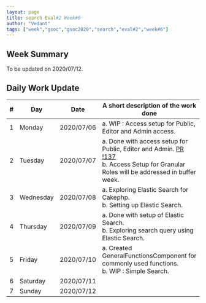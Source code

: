 ```yaml
---
layout: page
title: search Eval#2 Week#6
author: "Vedant"
tags: ["week","gsoc","gsoc2020","search","eval#2","week#6"]
---
```


## Week Summary

To be updated on 2020/07/12.

## Daily Work Update

|\#|Day|Date|A short description of the work done|  
|---	|---	|---	|---	|  
|1   	| Monday 	|   2020/07/06	| a. WIP : Access setup for Public, Editor and Admin access. 	|  
|2   	| Tuesday  	|   2020/07/07	|  a. Done with access setup for Public, Editor and Admin. [PR !137](https://gitlab.com/cdli/framework/-/merge_requests/137) <br> b. Access Setup for Granular Roles will be addressed in buffer week. 	|  
|3   	| Wednesday  	|  2020/07/08 	|  a. Exploring Elastic Search for Cakephp. <br> b. Setting up Elastic Search. |  
|4   	| Thursday  	|   2020/07/09	|  a. Done with setup of Elastic Search. <br> b. Exploring search query using Elastic Search.	|  
|5   	| Friday  	|   2020/07/10	|   a. Created GeneralFunctionsComponent for commonly used functions. <br> b. WIP : Simple Search. 	|  
|6   	| Saturday  	|   2020/07/11	|   	|  
|7   	| Sunday  	|   2020/07/12	|   	|  

